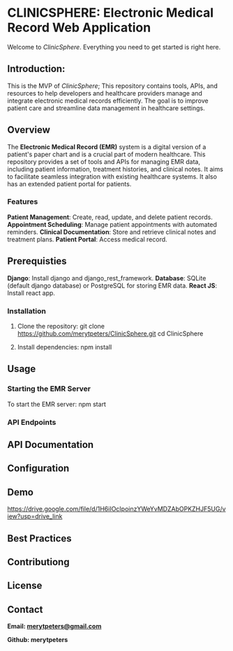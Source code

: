 # CLINICSPHERE: Electronic Medical Record Web Application
Welcome to *ClinicSphere*. Everything you need to get started is right here.

## Introduction:
This is the MVP of *ClinicSphere*; This repository contains tools, APIs, and resources to help developers and healthcare providers manage and integrate electronic medical records efficiently. The goal is to improve patient care and streamline data management in healthcare settings.

## Overview
The **Electronic Medical Record (EMR)** system is a digital version of a patient's paper chart and is a crucial part of modern healthcare. This repository provides a set of tools and APIs for managing EMR data, including patient information, treatment histories, and clinical notes. It aims to facilitate seamless integration with existing healthcare systems. It also has an extended patient portal for patients.

### Features
**Patient Management**: Create, read, update, and delete patient records.
**Appointment Scheduling**: Manage patient appointments with automated reminders.
**Clinical Documentation**: Store and retrieve clinical notes and treatment plans.
**Patient Portal**: Access medical record.

## Prerequisties
**Django**: Install django and django_rest_framework.
**Database**: SQLite (default django database) or PostgreSQL for storing EMR data.
**React JS**: Install react app.

### Installation
1. Clone the repository:
    git clone https://github.com/merytpeters/ClinicSphere.git
    cd ClinicSphere

2. Install dependencies:
    npm install

## Usage
### Starting the EMR Server
To start the EMR server:
    npm start

### API Endpoints

## API Documentation

## Configuration

## Demo
https://drive.google.com/file/d/1H6iIOcIpoinzYWeYvMDZAbOPKZHJF5UG/view?usp=drive_link

## Best Practices

## Contributiong

## License

## Contact
**Email: merytpeters@gmail.com**

**Github: merytpeters**